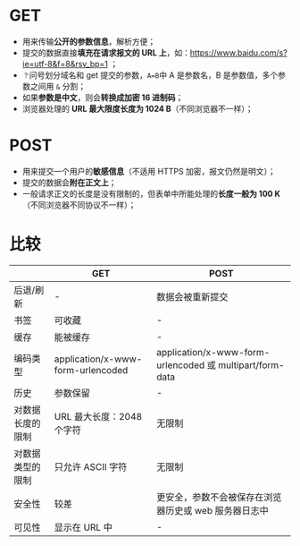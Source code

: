 # GET

- 用来传输**公开的参数信息**，解析方便；
- 提交的数据直接**填充在请求报文的 URL 上**，如：https://www.baidu.com/s?ie=utf-8&f=8&rsv_bp=1 ；
- `？`问号划分域名和 get 提交的参数，`A=B`中 A 是参数名，B 是参数值，多个参数之间用 `&` 分割；
- 如果**参数是中文**，则会**转换成加密 16 进制码**；
- 浏览器处理的 **URL 最大限度长度为 1024 B**（不同浏览器不一样）；

# POST

- 用来提交一个用户的**敏感信息**（不适用 HTTPS 加密，报文仍然是明文）；
- 提交的数据会**附在正文上**；
- 一般请求正文的长度是没有限制的，但表单中所能处理的**长度一般为 100 K**（不同浏览器不同协议不一样）；

# 比较

|                  | GET                               | POST                                                     |
| ---------------- | --------------------------------- | -------------------------------------------------------- |
| 后退/刷新        | -                                 | 数据会被重新提交                                         |
| 书签             | 可收藏                            | -                                                        |
| 缓存             | 能被缓存                          | -                                                        |
| 编码类型         | application/x-www-form-urlencoded | application/x-www-form-urlencoded 或 multipart/form-data |
| 历史             | 参数保留                          | -                                                        |
| 对数据长度的限制 | URL 最大长度：2048 个字符         | 无限制                                                   |
| 对数据类型的限制 | 只允许 ASCII 字符                 | 无限制                                                   |
| 安全性           | 较差                              | 更安全，参数不会被保存在浏览器历史或 web 服务器日志中    |
| 可见性           | 显示在 URL 中                     | -                                                        |

